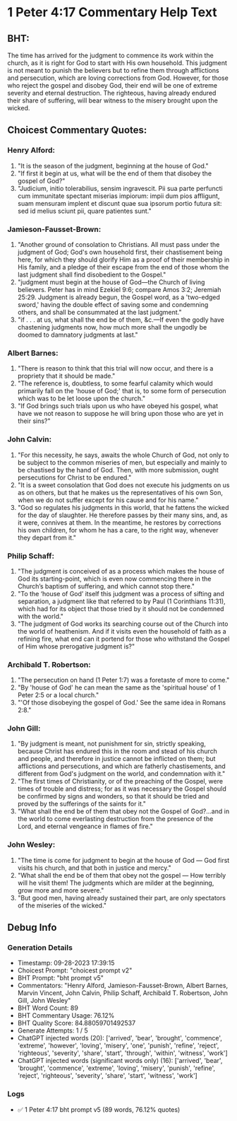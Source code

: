 # 1 Peter 4:17 Commentary Help Text

## BHT:
The time has arrived for the judgment to commence its work within the church, as it is right for God to start with His own household. This judgment is not meant to punish the believers but to refine them through afflictions and persecution, which are loving corrections from God. However, for those who reject the gospel and disobey God, their end will be one of extreme severity and eternal destruction. The righteous, having already endured their share of suffering, will bear witness to the misery brought upon the wicked.

## Choicest Commentary Quotes:
### Henry Alford:
1. "It is the season of the judgment, beginning at the house of God."
2. "If first it begin at us, what will be the end of them that disobey the gospel of God?"
3. "Judicium, initio tolerabilius, sensim ingravescit. Pii sua parte perfuncti cum immunitate spectant miserias impiorum: impii dum pios affligunt, suam mensuram implent et discunt quae sua ipsorum portio futura sit: sed id melius sciunt pii, quare patientes sunt."

### Jamieson-Fausset-Brown:
1. "Another ground of consolation to Christians. All must pass under the judgment of God; God's own household first, their chastisement being here, for which they should glorify Him as a proof of their membership in His family, and a pledge of their escape from the end of those whom the last judgment shall find disobedient to the Gospel."
2. "judgment must begin at the house of God—the Church of living believers. Peter has in mind Ezekiel 9:6; compare Amos 3:2; Jeremiah 25:29. Judgment is already begun, the Gospel word, as a 'two-edged sword,' having the double effect of saving some and condemning others, and shall be consummated at the last judgment."
3. "if . . . at us, what shall the end be of them, &c.—If even the godly have chastening judgments now, how much more shall the ungodly be doomed to damnatory judgments at last."

### Albert Barnes:
1. "There is reason to think that this trial will now occur, and there is a propriety that it should be made."
2. "The reference is, doubtless, to some fearful calamity which would primarily fall on the 'house of God;' that is, to some form of persecution which was to be let loose upon the church."
3. "If God brings such trials upon us who have obeyed his gospel, what have we not reason to suppose he will bring upon those who are yet in their sins?"

### John Calvin:
1. "For this necessity, he says, awaits the whole Church of God, not only to be subject to the common miseries of men, but especially and mainly to be chastised by the hand of God. Then, with more submission, ought persecutions for Christ to be endured."
2. "It is a sweet consolation that God does not execute his judgments on us as on others, but that he makes us the representatives of his own Son, when we do not suffer except for his cause and for his name."
3. "God so regulates his judgments in this world, that he fattens the wicked for the day of slaughter. He therefore passes by their many sins, and, as it were, connives at them. In the meantime, he restores by corrections his own children, for whom he has a care, to the right way, whenever they depart from it."

### Philip Schaff:
1. "The judgment is conceived of as a process which makes the house of God its starting-point, which is even now commencing there in the Church’s baptism of suffering, and which cannot stop there."
2. "To the ‘house of God’ itself this judgment was a process of sifting and separation, a judgment like that referred to by Paul (1 Corinthians 11:31), which had for its object that those tried by it should not be condemned with the world."
3. "The judgment of God works its searching course out of the Church into the world of heathenism. And if it visits even the household of faith as a refining fire, what end can it portend for those who withstand the Gospel of Him whose prerogative judgment is?"

### Archibald T. Robertson:
1. "The persecution on hand (1 Peter 1:7) was a foretaste of more to come." 
2. "By 'house of God' he can mean the same as the 'spiritual house' of 1 Peter 2:5 or a local church."
3. "'Of those disobeying the gospel of God.' See the same idea in Romans 2:8."

### John Gill:
1. "By judgment is meant, not punishment for sin, strictly speaking, because Christ has endured this in the room and stead of his church and people, and therefore in justice cannot be inflicted on them; but afflictions and persecutions, and which are fatherly chastisements, and different from God's judgment on the world, and condemnation with it."
2. "The first times of Christianity, or of the preaching of the Gospel, were times of trouble and distress; for as it was necessary the Gospel should be confirmed by signs and wonders, so that it should be tried and proved by the sufferings of the saints for it."
3. "What shall the end be of them that obey not the Gospel of God?...and in the world to come everlasting destruction from the presence of the Lord, and eternal vengeance in flames of fire."

### John Wesley:
1. "The time is come for judgment to begin at the house of God — God first visits his church, and that both in justice and mercy."
2. "What shall the end be of them that obey not the gospel — How terribly will he visit them! The judgments which are milder at the beginning, grow more and more severe."
3. "But good men, having already sustained their part, are only spectators of the miseries of the wicked."


## Debug Info
### Generation Details
- Timestamp: 09-28-2023 17:39:15
- Choicest Prompt: "choicest prompt v2"
- BHT Prompt: "bht prompt v5"
- Commentators: "Henry Alford, Jamieson-Fausset-Brown, Albert Barnes, Marvin Vincent, John Calvin, Philip Schaff, Archibald T. Robertson, John Gill, John Wesley"
- BHT Word Count: 89
- BHT Commentary Usage: 76.12%
- BHT Quality Score: 84.88059701492537
- Generate Attempts: 1 / 5
- ChatGPT injected words (20):
	['arrived', 'bear', 'brought', 'commence', 'extreme', 'however', 'loving', 'misery', 'one', 'punish', 'refine', 'reject', 'righteous', 'severity', 'share', 'start', 'through', 'within', 'witness', 'work']
- ChatGPT injected words (significant words only) (16):
	['arrived', 'bear', 'brought', 'commence', 'extreme', 'loving', 'misery', 'punish', 'refine', 'reject', 'righteous', 'severity', 'share', 'start', 'witness', 'work']

### Logs
- ✅ 1 Peter 4:17 bht prompt v5 (89 words, 76.12% quotes)